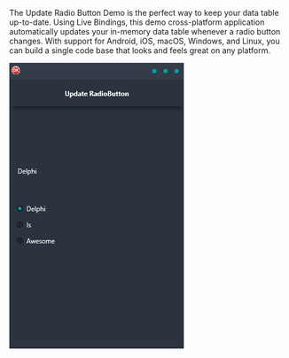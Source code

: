 The Update Radio Button Demo is the perfect way to keep your data table up-to-date. Using Live Bindings, this demo cross-platform application automatically updates your in-memory data table whenever a radio button changes. With support for Android, iOS, macOS, Windows, and Linux, you can build a single code base that looks and feels great on any platform.

![screenshot](screenshot.gif)
